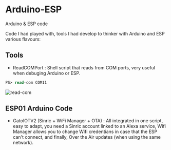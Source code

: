 # Arduino-ESP
Arduino &amp; ESP code 

Code I had played with, tools I had develop to thinker with Arduino and ESP various flavours:

## Tools
- ReadCOMPort : Shell script that reads from COM ports, very useful when debuging Arduino or ESP.
```ps
PS> read-com COM11 
```
![read-com](https://github.com/Surrealcrow/Arduino-ESP/ReadCOMPort/readcom.png)


## ESP01 Arduino Code
- GatoIOTV2 (Sinric + WiFi Manager + OTA) : All integrated in one script, easy to adapt, you need a Sinric account linked to an Alexa service, Wifi Manager allows you to change Wifi credentians in case that the ESP can't connect, and finally, Over the Air updates (when using the same network).
